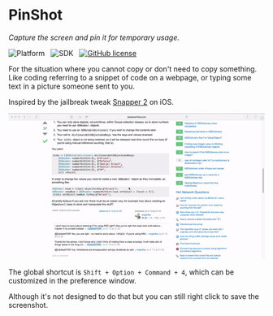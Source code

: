 # PinShot

*Capture the screen and pin it for temporary usage.*

![Platform](https://img.shields.io/badge/platform-macOS-orange.svg)&nbsp;&nbsp;&nbsp;![SDK](https://img.shields.io/badge/SDK-10.12-lightgrey.svg)&nbsp;&nbsp;&nbsp;[![GitHub license](https://img.shields.io/badge/license-GPLv2-blue.svg)](https://raw.githubusercontent.com/JeziL/IPASearch/master/LICENSE)

For the situation where you cannot copy or don't need to copy something. Like coding referring to a snippet of code on a webpage, or typing some text in a picture someone sent to you.

Inspired by the jailbreak tweak [Snapper 2](http://moreinfo.thebigboss.org/moreinfo/depiction.php?file=snapper2Dp) on iOS.

![gif](Assets/pinshot.gif)

The global shortcut is `Shift + Option + Command + 4`, which can be customized in the preference window.

Although it's not designed to do that but you can still right click to save the screenshot.

